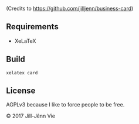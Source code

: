 (Credits to https://github.com/jilljenn/business-card)

## Requirements

- XeLaTeX

## Build

    xelatex card

## License

AGPLv3 because I like to force people to be free.

© 2017 Jill-Jênn Vie
